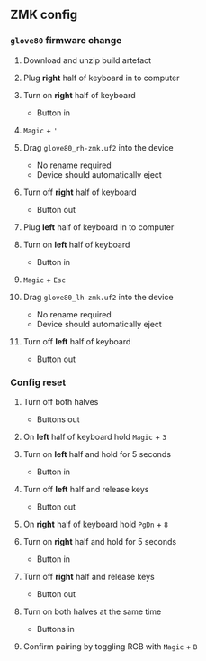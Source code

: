 ## ZMK config

### `glove80` firmware change

1. Download and unzip build artefact

1. Plug **right** half of keyboard in to computer

1. Turn on **right** half of keyboard
    - Button in

1. `Magic` + `'`

1. Drag `glove80_rh-zmk.uf2` into the device
    - No rename required
    - Device should automatically eject

1. Turn off **right** half of keyboard
    - Button out

1. Plug **left** half of keyboard in to computer

1. Turn on **left** half of keyboard
    - Button in

1. `Magic` + `Esc`

1. Drag `glove80_lh-zmk.uf2` into the device
    - No rename required
    - Device should automatically eject

1. Turn off **left** half of keyboard
    - Button out

### Config reset

1. Turn off both halves
    - Buttons out

1. On **left** half of keyboard hold `Magic` + `3`

1. Turn on **left** half and hold for 5 seconds
    - Button in

1. Turn off **left** half and release keys
    - Button out

1. On **right** half of keyboard hold `PgDn` + `8`

1. Turn on **right** half and hold for 5 seconds
    - Button in

1. Turn off **right** half and release keys
    - Button out

1. Turn on both halves at the same time
    - Buttons in

1. Confirm pairing by toggling RGB with `Magic` + `B`
